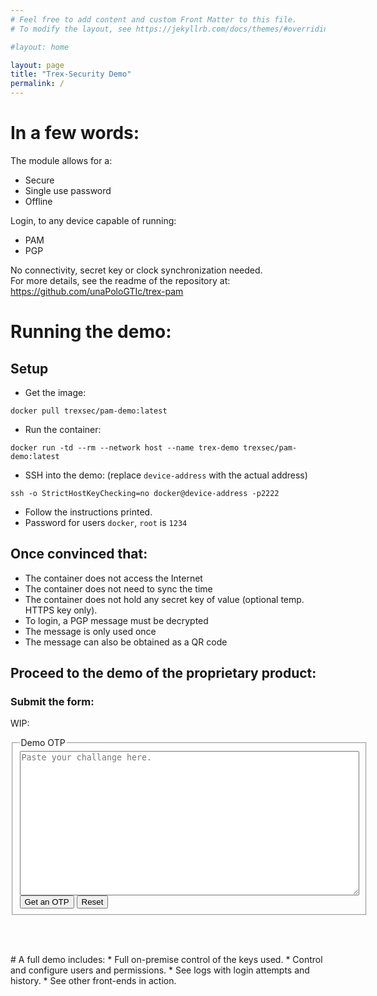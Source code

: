 ```yaml
---
# Feel free to add content and custom Front Matter to this file.
# To modify the layout, see https://jekyllrb.com/docs/themes/#overriding-theme-defaults

#layout: home

layout: page
title: "Trex-Security Demo"
permalink: /
---
```


# In a few words:
The module allows for a:
* Secure
* Single use password
* Offline

Login, to any device capable of running:
* PAM
* PGP

No connectivity, secret key or clock synchronization needed.  
For more details, see the readme of the repository at:  
<https://github.com/unaPoloGTIc/trex-pam>

# Running the demo:

## Setup
* Get the image:
 ```
 docker pull trexsec/pam-demo:latest
 ```
* Run the container:
 ```
 docker run -td --rm --network host --name trex-demo trexsec/pam-demo:latest
```

* SSH into the demo: (replace `device-address` with the actual address)
```
ssh -o StrictHostKeyChecking=no docker@device-address -p2222
```
* Follow the instructions printed.
* Password for users `docker`, `root` is `1234`

## Once convinced that:
* The container does not access the Internet
* The container does not need to sync the time
* The container does not hold any secret key of value (optional temp. HTTPS key only).
* To login, a PGP message must be decrypted
* The message is only used once
* The message can also be obtained as a QR code

## Proceed to the demo of the proprietary product:

### Submit the form:

WIP:

<script>
function getresp() {
var req=new XMLHttpRequest();
req.setRequestHeader("Content-type", "multipart/form-data")
req.onreadystatechange = function() {
 alert("called func" + this.readyState + " , " + this.status);
 if (this.readyState == 4 && this.status == 200) {
    document.getElementById("otp").innerHTML =
    this.responseText;
  }
};
req.open("POST", "https://postman-echo.com/post", true);
req.send(document.getElementById("chalid").value);
alert("sent");
}
</script>

<form>
<fieldset>
<legend>Demo OTP</legend>
<textarea id="chalid" rows="15" cols="65" maxlength="2000" name="challange" placeholder="Paste your challange here." required>
</textarea><br>  
<input type="submit" onclick="getresp()" value="Get an OTP">
<input type="reset">
</fieldset>
</form>
<br>
<p><span id="otp"></span></p>
<br>
# A full demo includes:
* Full on-premise control of the keys used.
* Control and configure users and permissions.
* See logs with login attempts and history.
* See other front-ends in action.

